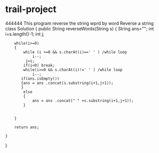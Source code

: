 # trail-project
444444
This program reverse the string wprd by word
Reverse a string 
class Solution {
    public String reverseWords(String s) {
        String ans="";
        int i=s.length()-1;
        int j;
        
        while(i>=0)
        {           
            while (i >=0 && s.charAt(i)==' ' ) /while loop
                i--;
             j=i;
            if(i<0) break;
            while(i>=0 && s.charAt(i)!=' ' ) /while loop
                i--;
           if(ans.isEmpty())
           {ans = ans .concat(s.substring(i+1,j+1));
           }
            else
            {
                ans = ans .concat(" " +s.substring(i+1,j+1));
            }
                
                
        }
       
        return ans;
        
    }
}
